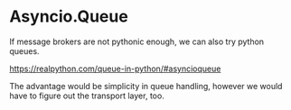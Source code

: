 # Asyncio.Queue

If message brokers are not pythonic enough, we can also try python queues.

https://realpython.com/queue-in-python/#asyncioqueue

The advantage would be simplicity in queue handling, however we would have to figure out the transport layer, too.
